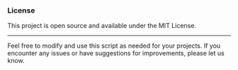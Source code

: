 
### License

This project is open source and available under the MIT License.

---

Feel free to modify and use this script as needed for your projects. If you encounter any issues or have suggestions for
improvements, please let us know.
